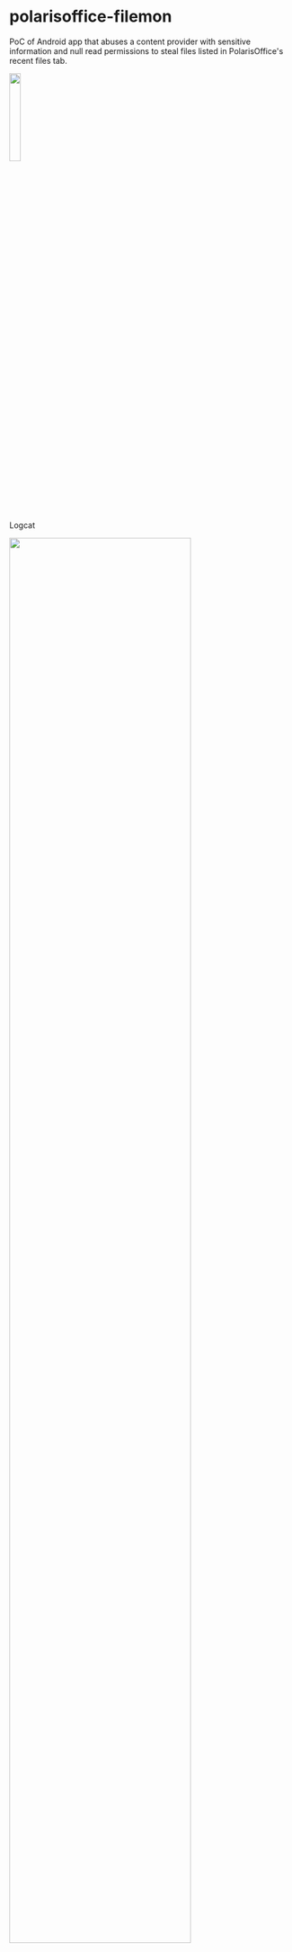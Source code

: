 polarisoffice-filemon
=====================

PoC of Android app that abuses a content provider with sensitive information and null read permissions to steal files
 listed in PolarisOffice's recent files tab.

<img style="float:center;width:20%" width="40%" src="https://raw.github.com/cldrn/polarisoffice-filemon/master/polaris_recent_files.png" />
<p>Logcat</p>
<img style="float:center;width:80%" src="https://raw.github.com/cldrn/polarisoffice-filemon/master/poc_logcat.png" />
